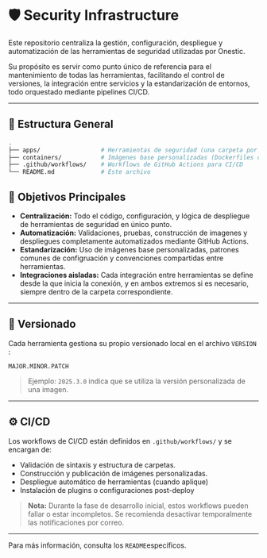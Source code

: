# 🛡️ Security Infrastructure
Este repositorio centraliza la gestión, configuración, despliegue y automatización de las herramientas de seguridad utilizadas por Onestic.

Su propósito es servir como punto único de referencia para el mantenimiento de todas las herramientas, facilitando el control de versiones, la integración entre servicios y la estandarización de entornos, todo orquestado mediante pipelines CI/CD.

---
## 📁 Estructura General

```bash
.
├── apps/                 # Herramientas de seguridad (una carpeta por herramienta)
├── containers/           # Imágenes base personalizadas (Dockerfiles con hardening y ajustes internos)
├── .github/workflows/    # Workflows de GitHub Actions para CI/CD
└── README.md             # Este archivo
```

## 🚀 Objetivos Principales
- **Centralización:** Todo el código, configuración, y lógica de despliegue de herramientas de seguridad en único punto.
- **Automatización:** Validaciones, pruebas, construcción de imagenes y despliegues completamente automatizados mediante GitHub Actions.
- **Estandarización:** Uso de imágenes base personalizadas, patrones comunes de configruación y convenciones compartidas entre herramientas.
- **Integraciones aisladas:** Cada integración entre herramientas se define desde la que inicia la conexión, y en ambos extremos si es necesario, siempre dentro de la carpeta correspondiente.
---
## 🔁 Versionado
Cada herramienta gestiona su propio versionado local en el archivo `VERSION` :
```textplain
MAJOR.MINOR.PATCH
````
> Ejemplo: `2025.3.0` indica que se utiliza la versión personalizada de una imagen.
---
## ⚙️ CI/CD
Los workflows de CI/CD están definidos en `.github/workflows/` y se encargan de:
- Validación de sintaxis y estructura de carpetas.
- Construcción y publicación de imágenes personalizadas.
- Despliegue automático de herramientas (cuando aplique)
- Instalación de plugins o configuraciones post-deploy

> **Nota:** Durante la fase de desarrollo inicial, estos workflows pueden fallar o estar incompletos. Se recomienda desactivar temporalmente las notificaciones por correo.
---
Para más información, consulta los `README`específicos.
